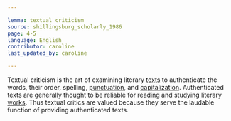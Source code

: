 ```yaml
---

lemma: textual criticism
source: shillingsburg_scholarly_1986
page: 4-5
language: English
contributor: caroline
last_updated_by: caroline

---
```


Textual criticism is the art of examining literary [texts](text.html) to authenticate the words, their order, spelling, [punctuation](punctuation.html), and [capitalization](capitalization.html). Authenticated texts are generally thought to be reliable for reading and studying literary [works](work.html). Thus textual critics are valued because they serve the laudable function of providing authenticated texts.
